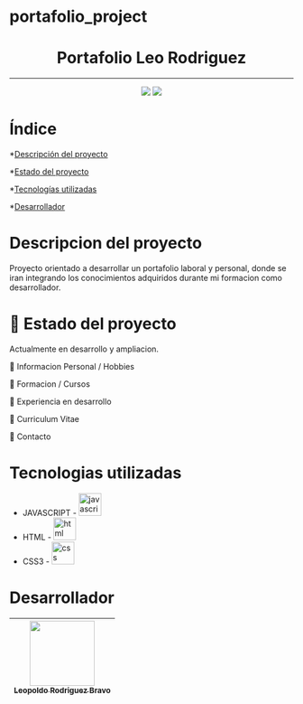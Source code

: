 # portafolio_project
<h1 align="center">Portafolio Leo Rodriguez</h1>
<hr>
<p align="center">
   <img src="https://img.shields.io/badge/STATUS-EN%20DESAROLLO-green">
   <img src="https://img.shields.io/github/stars/leorodriguez246?style=social">
</p>

# Índice

*[Descripción del proyecto](#descripción-del-proyecto)

*[Estado del proyecto](#estado-del-proyecto)

*[Tecnologías utilizadas](#tecnologías-utilizadas)

*[Desarrollador](#desarrollador)

# Descripcion del proyecto

Proyecto orientado a desarrollar un portafolio laboral y personal, donde se iran integrando los conocimientos adquiridos durante mi formacion como desarrollador.

# :hammer: Estado del proyecto

Actualmente en desarrollo y ampliacion.

:construction: Informacion Personal / Hobbies

:construction: Formacion / Cursos

:construction: Experiencia en desarrollo

:construction: Curriculum Vitae

:construction: Contacto

# Tecnologias utilizadas

* JAVASCRIPT - <img src="https://cdn.worldvectorlogo.com/logos/javascript-1.svg" alt="javascript" width="40" height="40"/>
* HTML - <img src="https://upload.wikimedia.org/wikipedia/commons/thumb/3/38/HTML5_Badge.svg/800px-HTML5_Badge.svg.png" alt="html" width="40" height="40"/>
* CSS3 - <img src="https://upload.wikimedia.org/wikipedia/commons/thumb/6/62/CSS3_logo.svg/2048px-CSS3_logo.svg.png" alt="css" width="40" height="40"/>

# Desarrollador

|[<img src="https://avatars.githubusercontent.com/u/29932176?v=4" width=115><br><sub>Leopoldo Rodriguez Bravo</sub>](https://github.com/leorodriguez246)|
| :---: | 